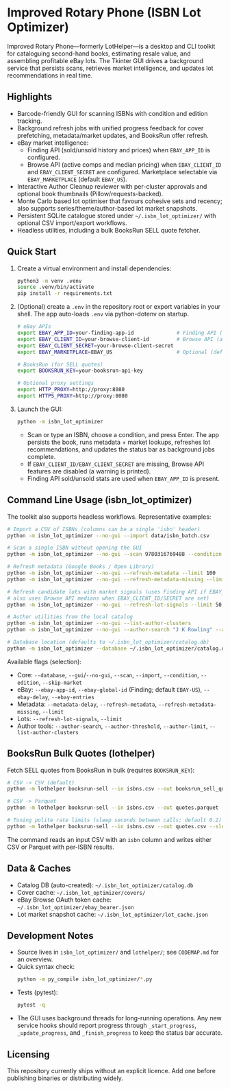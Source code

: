 # Improved Rotary Phone (ISBN Lot Optimizer)

Improved Rotary Phone—formerly LotHelper—is a desktop and CLI toolkit for
cataloguing second-hand books, estimating resale value, and assembling
profitable eBay lots. The Tkinter GUI drives a background service that persists
scans, retrieves market intelligence, and updates lot recommendations in real time.

## Highlights
- Barcode-friendly GUI for scanning ISBNs with condition and edition tracking.
- Background refresh jobs with unified progress feedback for cover prefetching,
  metadata/market updates, and BooksRun offer refresh.
- eBay market intelligence:
  - Finding API (sold/unsold history and prices) when `EBAY_APP_ID` is configured.
  - Browse API (active comps and median pricing) when `EBAY_CLIENT_ID` and `EBAY_CLIENT_SECRET` are configured. Marketplace selectable via `EBAY_MARKETPLACE` (default `EBAY_US`).
- Interactive Author Cleanup reviewer with per-cluster approvals and optional book thumbnails (Pillow/requests-backed).
- Monte Carlo based lot optimiser that favours cohesive sets and recency; also supports series/theme/author-based lot market snapshots.
- Persistent SQLite catalogue stored under `~/.isbn_lot_optimizer/` with optional
  CSV import/export workflows.
- Headless utilities, including a bulk BooksRun SELL quote fetcher.

## Quick Start
1. Create a virtual environment and install dependencies:
   ```bash
   python3 -m venv .venv
   source .venv/bin/activate
   pip install -r requirements.txt
   ```

2. (Optional) create a `.env` in the repository root or export variables in your shell.
   The app auto-loads `.env` via python-dotenv on startup.
   ```bash
   # eBay APIs
   export EBAY_APP_ID=your-finding-app-id              # Finding API (sold/unsold)
   export EBAY_CLIENT_ID=your-browse-client-id         # Browse API (active comps)
   export EBAY_CLIENT_SECRET=your-browse-client-secret
   export EBAY_MARKETPLACE=EBAY_US                     # Optional (default: EBAY_US)

   # BooksRun (for SELL quotes)
   export BOOKSRUN_KEY=your-booksrun-api-key

   # Optional proxy settings
   export HTTP_PROXY=http://proxy:8080
   export HTTPS_PROXY=http://proxy:8080
   ```

3. Launch the GUI:
   ```bash
   python -m isbn_lot_optimizer
   ```
   - Scan or type an ISBN, choose a condition, and press Enter. The app persists
     the book, runs metadata + market lookups, refreshes lot recommendations,
     and updates the status bar as background jobs complete.
   - If `EBAY_CLIENT_ID/EBAY_CLIENT_SECRET` are missing, Browse API features are disabled (a warning is printed).
   - Finding API sold/unsold stats are used when `EBAY_APP_ID` is present.

## Command Line Usage (isbn_lot_optimizer)
The toolkit also supports headless workflows. Representative examples:

```bash
# Import a CSV of ISBNs (columns can be a single 'isbn' header)
python -m isbn_lot_optimizer --no-gui --import data/isbn_batch.csv

# Scan a single ISBN without opening the GUI
python -m isbn_lot_optimizer --no-gui --scan 9780316769488 --condition "Very Good"

# Refresh metadata (Google Books / Open Library)
python -m isbn_lot_optimizer --no-gui --refresh-metadata --limit 100
python -m isbn_lot_optimizer --no-gui --refresh-metadata-missing --limit 500 --metadata-delay 0.1

# Refresh candidate lots with market signals (uses Finding API if EBAY_APP_ID is set;
# also uses Browse API medians when EBAY_CLIENT_ID/SECRET are set)
python -m isbn_lot_optimizer --no-gui --refresh-lot-signals --limit 50

# Author utilities from the local catalog
python -m isbn_lot_optimizer --no-gui --list-author-clusters
python -m isbn_lot_optimizer --no-gui --author-search "J K Rowling" --author-threshold 0.9 --author-limit 15

# Database location (defaults to ~/.isbn_lot_optimizer/catalog.db)
python -m isbn_lot_optimizer --database ~/.isbn_lot_optimizer/catalog.db --no-gui --scan 978...
```

Available flags (selection):
- Core: `--database`, `--gui`/`--no-gui`, `--scan`, `--import`, `--condition`, `--edition`, `--skip-market`
- eBay: `--ebay-app-id`, `--ebay-global-id` (Finding; default `EBAY-US`), `--ebay-delay`, `--ebay-entries`
- Metadata: `--metadata-delay`, `--refresh-metadata`, `--refresh-metadata-missing`, `--limit`
- Lots: `--refresh-lot-signals`, `--limit`
- Author tools: `--author-search`, `--author-threshold`, `--author-limit`, `--list-author-clusters`

## BooksRun Bulk Quotes (lothelper)
Fetch SELL quotes from BooksRun in bulk (requires `BOOKSRUN_KEY`):

```bash
# CSV -> CSV (default)
python -m lothelper booksrun-sell --in isbns.csv --out booksrun_sell_quotes.csv

# CSV -> Parquet
python -m lothelper booksrun-sell --in isbns.csv --out quotes.parquet --format parquet

# Tuning polite rate limits (sleep seconds between calls; default 0.2)
python -m lothelper booksrun-sell --in isbns.csv --out quotes.csv --sleep 0.1
```

The command reads an input CSV with an `isbn` column and writes either CSV or Parquet with per-ISBN results.

## Data & Caches
- Catalog DB (auto-created): `~/.isbn_lot_optimizer/catalog.db`
- Cover cache: `~/.isbn_lot_optimizer/covers/`
- eBay Browse OAuth token cache: `~/.isbn_lot_optimizer/ebay_bearer.json`
- Lot market snapshot cache: `~/.isbn_lot_optimizer/lot_cache.json`

## Development Notes
- Source lives in `isbn_lot_optimizer/` and `lothelper/`; see `CODEMAP.md` for an overview.
- Quick syntax check:
  ```bash
  python -m py_compile isbn_lot_optimizer/*.py
  ```
- Tests (pytest):
  ```bash
  pytest -q
  ```
- The GUI uses background threads for long-running operations. Any new service
  hooks should report progress through `_start_progress`, `_update_progress`,
  and `_finish_progress` to keep the status bar accurate.

## Licensing
This repository currently ships without an explicit licence. Add one before
publishing binaries or distributing widely.
